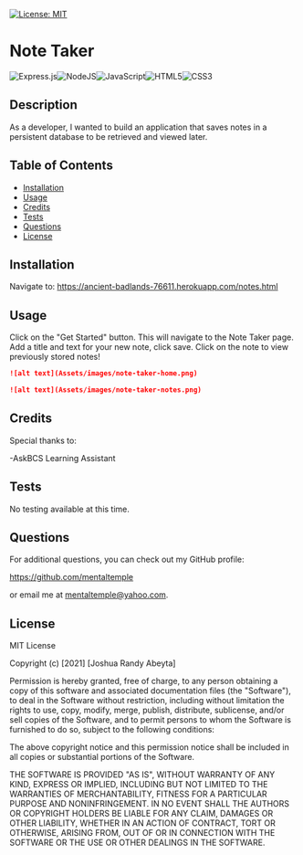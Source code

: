 [![License: MIT](https://img.shields.io/badge/License-MIT-yellow.svg)](https://opensource.org/licenses/MIT)

# Note Taker

<img alt="Express.js" src="https://img.shields.io/badge/express.js-%23404d59.svg?style=for-the-badge&logo=express&logoColor=%2361DAFB"/><img alt="NodeJS" src="https://img.shields.io/badge/node.js-%2343853D.svg?&style=for-the-badge&logo=node.js&logoColor=white"/><img alt="JavaScript" src="https://img.shields.io/badge/javascript-%23323330.svg?&style=for-the-badge&logo=javascript&logoColor=%23F7DF1E"/><img alt="HTML5" src="https://img.shields.io/badge/html5-%23E34F26.svg?&style=for-the-badge&logo=html5&logoColor=white"/><img alt="CSS3" src="https://img.shields.io/badge/css3-%231572B6.svg?&style=for-the-badge&logo=css3&logoColor=white"/>

## Description

As a developer, I wanted to build an application that saves notes in a persistent database to be retrieved and viewed later.

## Table of Contents

- [Installation](#installation)
- [Usage](#usage)
- [Credits](#credits)
- [Tests](#tests)
- [Questions](#questions)
- [License](#license)

## Installation

Navigate to: https://ancient-badlands-76611.herokuapp.com/notes.html

## Usage

Click on the "Get Started" button. This will navigate to the Note Taker page. Add a title and text for your new note, click save. Click on the note to view previously stored notes!

```md
![alt text](Assets/images/note-taker-home.png)
```

```md
![alt text](Assets/images/note-taker-notes.png)
```

## Credits

Special thanks to:

-AskBCS Learning Assistant

## Tests

No testing available at this time.

## Questions

For additional questions, you can check out my GitHub profile:

https://github.com/mentaltemple

or email me at mentaltemple@yahoo.com.

## License

MIT License

Copyright (c) [2021] [Joshua Randy Abeyta]

Permission is hereby granted, free of charge, to any person obtaining a copy
of this software and associated documentation files (the "Software"), to deal
in the Software without restriction, including without limitation the rights
to use, copy, modify, merge, publish, distribute, sublicense, and/or sell
copies of the Software, and to permit persons to whom the Software is
furnished to do so, subject to the following conditions:

The above copyright notice and this permission notice shall be included in all
copies or substantial portions of the Software.

THE SOFTWARE IS PROVIDED "AS IS", WITHOUT WARRANTY OF ANY KIND, EXPRESS OR
IMPLIED, INCLUDING BUT NOT LIMITED TO THE WARRANTIES OF MERCHANTABILITY,
FITNESS FOR A PARTICULAR PURPOSE AND NONINFRINGEMENT. IN NO EVENT SHALL THE
AUTHORS OR COPYRIGHT HOLDERS BE LIABLE FOR ANY CLAIM, DAMAGES OR OTHER
LIABILITY, WHETHER IN AN ACTION OF CONTRACT, TORT OR OTHERWISE, ARISING FROM,
OUT OF OR IN CONNECTION WITH THE SOFTWARE OR THE USE OR OTHER DEALINGS IN THE
SOFTWARE.

```

```
